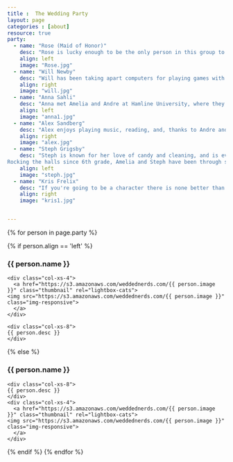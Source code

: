 ```yaml
---
title :  The Wedding Party
layout: page
categories : [about]
resource: true
party:
  - name: "Rose (Maid of Honor)"
    desc: "Rose is lucky enough to be the only person in this group to be related to Amelia. This means that she knows ALL the embarrassing stories - if you're interested please ask. When she's not busy helping Amelia plan the Wedding Of The Year (really, why not) she's raising three amazing kids, baking incredible food and looking for the next book to read."
    align: left
    image: "Rose.jpg"
  - name: "Will Newby"
    desc: "Will has been taking apart computers for playing games with Andre since 2005, even though those computers didn't really start working until 2006 (it was a long process, we broke stuff). Will's still taking things apart and, though he lives in Chicago, still loves Andre and Amelia from afar."
    align: right
    image: "will.jpg"
  - name: "Anna Sahli"
    desc: "Anna met Amelia and Andre at Hamline University, where they quickly became friends discussing Utopias, playing Four Square, and being intimidated by campus squirrels. She generally considers herself the Harry Potter of their magical trio, but has never discussed this with them. She once asked Tonks for her opinion on the matter, but the inquiry was met with aggressive and adorable apathy. Anna joins Amelia and Andre in many happy and themed celebrations, and is looking forward to being a part of their wedding."
    align: left
    image: "anna1.jpg"
  - name: "Alex Sandberg"
    desc: "Alex enjoys playing music, reading, and, thanks to Andre and Amelia, has discovered a taste for sci-fi movies. Yielding to the temptations of schadenfreude, the worse the actors are, the more he likes the movie. Alex has known Andre since second grade, and Amelia since college, and his luck at having these two friends is exceeded only by his happiness for them. Alex lives with his library in Nashville, where he pursues a burgeoning career as an idle recluse."
    align: right
    image: "alex.jpg"
  - name: "Steph Grigsby"
    desc: "Steph is known for her love of candy and cleaning, and is ever so thankful Amelia still wants to remain her friend! Although, she does enjoy other things, such as: reading And movie watching.
Rocking the halls since 6th grade, Amelia and Steph have been through so many fun times and she couldn't be happier for the couple!"
    align: left
    image: "steph.jpg"
  - name: "Kris Frelix"
    desc: "If you're going to be a character there is none better than yourself. I like to believe there's nothing more daring than loving you and surrounding yourself with those who feel the same. Great friends help us play our roles in life and I'm honoured to be around two who are setting their stage and writing a story unlike any other."
    align: right
    image: "kris1.jpg"


---
```


<!-- FOR LOOP TEST -->
<div class="container">
{% for person in page.party %}

  {% if person.align == 'left' %}
  <div class="row">
    <div class="col-xs-12">
      <h3>
	{{ person.name }}
      </h3>
    </div>
    
    <div class="col-xs-4">
      <a href="https://s3.amazonaws.com/weddednerds.com/{{ person.image }}" class="thumbnail" rel="lightbox-cats">
	<img src="https://s3.amazonaws.com/weddednerds.com/{{ person.image }}" class="img-responsive">
      </a>
    </div>
    
    <div class="col-xs-8">
    {{ person.desc }}
    </div>
  </div>
{% else %}  
  
  <div class="row">
    <div class="col-xs-12">
      <h3>
      {{ person.name }}
      </h3>
    </div>
    
    <div class="col-xs-8">
    {{ person.desc }}
    </div>
    <div class="col-xs-4">
      <a href="https://s3.amazonaws.com/weddednerds.com/{{ person.image }}" class="thumbnail" rel="lightbox-cats">
	<img src="https://s3.amazonaws.com/weddednerds.com/{{ person.image }}" class="img-responsive">
      </a>
    </div>
  </div>
{% endif %}
{% endfor %}
<!-- FOR LOOP TEST -->
</div>


